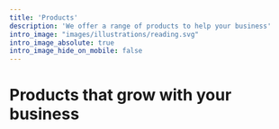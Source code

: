 ```yaml
---
title: 'Products'
description: 'We offer a range of products to help your business'
intro_image: "images/illustrations/reading.svg"
intro_image_absolute: true
intro_image_hide_on_mobile: false
---
```


# Products that grow with your business


